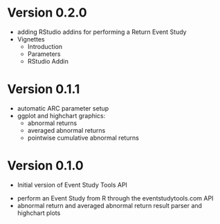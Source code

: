 # Version 0.2.0

- adding RStudio addins for performing a Return Event Study
- Vignettes
  - Introduction
  - Parameters
  - RStudio Addin

# Version 0.1.1

- automatic ARC parameter setup
- ggplot and highchart graphics:
  - abnormal returns
  - averaged abnormal returns
  - pointwise cumulative abnormal returns

# Version 0.1.0

* Initial version of Event Study Tools API

- perform an Event Study from R through the eventstudytools.com API
- abnormal return and averaged abnormal return result parser and highchart plots